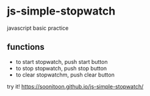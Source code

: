 # js-simple-stopwatch
javascript basic practice

## functions
- to start stopwatch, push start button
- to stop stopwatch, push stop button
- to clear stopwatchm, push clear button

try it! https://soonitoon.github.io/js-simple-stopwatch/
